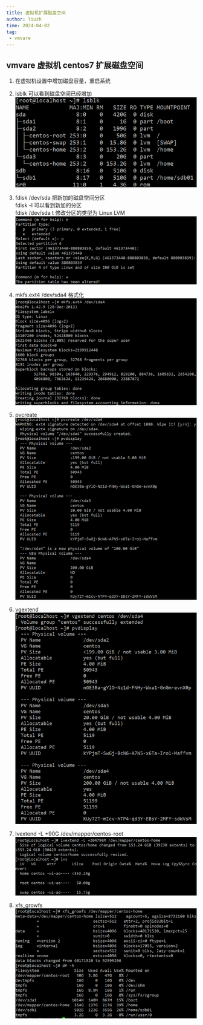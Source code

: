 ```yaml
---
title: 虚拟机扩展磁盘空间
author: liuzh
time: 2024-04-02
tag: 
 - vmvare
---
```


## vmvare 虚拟机 centos7 扩展磁盘空间

1. 在虚拟机设置中增加磁盘容量，重启系统
2. lsblk 可以看到磁盘空间已经增加  
   ![image](../.vuepress/public/images/vmvare-extend/lsblk.png)

3. fdisk /dev/sda 把新加的磁盘空间分区  
   fdisk -l 可以看到新加的分区  
   fdisk /dev/sda t 修改分区的类型为 Linux LVM  
   ![image](../.vuepress/public/images/vmvare-extend/fdisk.png)
4. mkfs.ext4 /dev/sda4 格式化  
   ![image](../.vuepress/public/images/vmvare-extend/mkfs.ext4.png)
5. pvcreate  
   ![image](../.vuepress/public/images/vmvare-extend/pvcreate.png)
6. vgextend  
   ![image](../.vuepress/public/images/vmvare-extend/vgextend.png)
7. lvextend -L +90G /dev/mapper/centos-root  
   ![image](../.vuepress/public/images/vmvare-extend/lvextend.png)
8. xfs_growfs  
   ![image](../.vuepress/public/images/vmvare-extend/xfs_growfs.png)